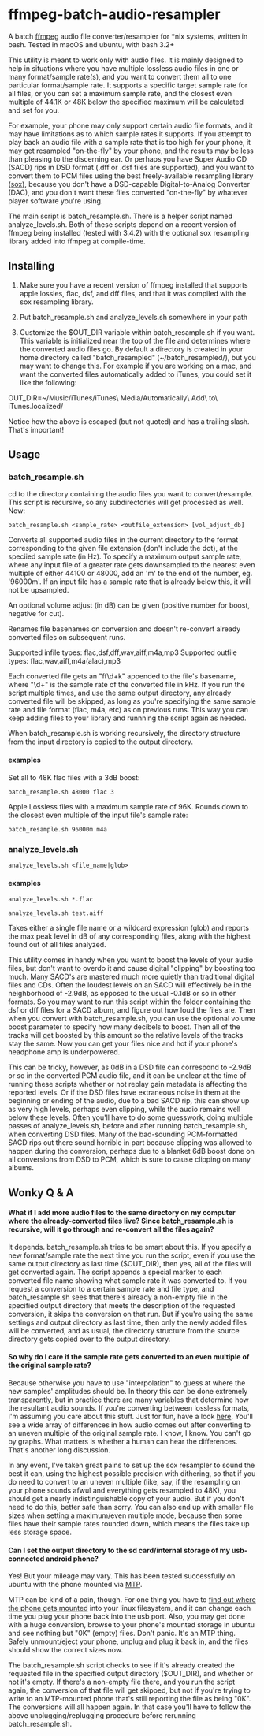 # ffmpeg-batch-audio-resampler
A batch [ffmpeg](http://ffmpeg.org) audio file converter/resampler for *nix systems, written in bash. Tested in macOS and ubuntu, with bash 3.2+

This utility is meant to work only with audio files. It is mainly designed to help in situations where you have multiple lossless audio files in one or many format/sample rate(s), and you want to convert them all to one particular format/sample rate. It supports a specific target sample rate for all files, or you can set a maximum sample rate, and the closest even multiple of 44.1K or 48K below the specified maximum will be calculated and set for you.

For example, your phone may only support certain audio file formats, and it may have limitations as to which sample rates it supports. If you attempt to play back an audio file with a sample rate that is too high for your phone, it may get resampled "on-the-fly" by your phone, and the results may be less than pleasing to the discerning ear. Or perhaps you have Super Audio CD (SACD) rips in DSD format (.dff or .dsf files are supported), and you want to convert them to PCM files using the best freely-available resampling library ([sox](http://sox.sourceforge.net)), because you don't have a DSD-capable Digital-to-Analog Converter (DAC), and you don't want these files converted "on-the-fly" by whatever player software you're using.

The main script is batch_resample.sh. There is a helper script named analyze_levels.sh. Both of these scripts depend on a recent version of ffmpeg being installed (tested with 3.4.2) with the optional sox resampling library added into ffmpeg at compile-time.

## Installing
1. Make sure you have a recent version of ffmpeg installed that supports apple lossles, flac, dsf, and dff files, and that it was compiled with the sox resampling library.

2. Put batch_resample.sh and analyze_levels.sh somewhere in your path

3. Customize the $OUT_DIR variable within batch_resample.sh if you want. This variable is initialized near the top of the file and determines where the converted audio files go. By default a directory is created in your home directory called "batch_resampled" (~/batch_resampled/), but you may want to change this. For example if you are working on a mac, and want the converted files automatically added to iTunes, you could set it like the following:

OUT_DIR=~/Music/iTunes/iTunes\ Media/Automatically\ Add\ to\ iTunes.localized/

Notice how the above is escaped (but not quoted) and has a trailing slash. That's important!

## Usage
### batch_resample.sh

cd to the directory containing the audio files you want to convert/resample. This script is recursive, so any subdirectories will get processed as well. Now:


```batch_resample.sh <sample_rate> <outfile_extension> [vol_adjust_db]```

Converts all supported audio files in the current directory to the format corresponding
to the given file extension (don't include the dot), at the speciied sample rate (in Hz).
To specify a maximum output sample rate, where any input file of a greater rate gets downsampled
to the nearest even multiple of either 44100 or 48000, add an 'm' to the end of the number,
eg. '96000m'. If an input file has a sample rate that is already below this, it will not be upsampled.

An optional volume adjust (in dB) can be given (positive number for boost,
negative for cut).

Renames file basenames on conversion and doesn't re-convert already
converted files on subsequent runs.

Supported infile types: flac,dsf,dff,wav,aiff,m4a,mp3
Supported outfile types: flac,wav,aiff,m4a(alac),mp3

Each converted file gets an "ff\d+k" appended to the file's basename, where "\d+" is the sample rate of the converted file in kHz. If you run the script multiple times, and use the same output directory, any already converted file will be skipped, as long as you're specifying the same sample rate and file format (flac, m4a, etc) as on previous runs. This way you can keep adding files to your library and runnning the script again as needed.

When batch_resample.sh is working recursively, the directory structure from the input directory is copied to the output directory.

#### examples

Set all to 48K flac files with a 3dB boost:


```batch_resample.sh 48000 flac 3```

Apple Lossless files with a maximum sample rate of 96K. Rounds down to the closest even multiple of the input file's sample rate:


```batch_resample.sh 96000m m4a```

### analyze_levels.sh 

```analyze_levels.sh <file_name|glob>```

#### examples

```analyze_levels.sh *.flac```

```analyze_levels.sh test.aiff```

Takes either a single file name or a wildcard expression (glob)
and reports the max peak level in dB of any corresponding files,
along with the highest found out of all files analyzed.

This utility comes in handy when you want to boost the levels of your audio files, but don't want to overdo it and cause digital "clipping" by boosting too much. Many SACD's are mastered much more quietly than traditional digital files and CDs. Often the loudest levels on an SACD will effectively be in the neighborhood of -2.9dB, as opposed to the usual -0.1dB or so in other formats. So you may want to run this script within the folder containing the dsf or dff files for a SACD album, and figure out how loud the files are. Then when you convert with batch_resample.sh, you can use the optional volume boost parameter to specify how many decibels to boost. Then all of the tracks will get boosted by this amount so the relative levels of the tracks stay the same. Now you can get your files nice and hot if your phone's headphone amp is underpowered.

This can be tricky, however, as 0dB in a DSD file can correspond to -2.9dB or so in the converted PCM audio file, and it can be unclear at the time of running these scripts whether or not replay gain metadata is affecting the reported levels. Or if the DSD files have extraneous noise in them at the beginning or ending of the audio, due to a bad SACD rip, this can show up as very high levels, perhaps even clipping, while the audio remains well below these levels. Often you'll have to do some guesswork, doing multiple passes of analyze_levels.sh, before and after running batch_resample.sh, when converting DSD files. Many of the bad-sounding PCM-formatted SACD rips out there sound horrible in part because clipping was allowed to happen during the conversion, perhaps due to a blanket 6dB boost done on all conversions from DSD to PCM, which is sure to cause clipping on many albums.

## Wonky Q & A
#### What if I add more audio files to the same directory on my computer where the already-converted files live? Since batch_resample.sh is recursive, will it go through and re-convert all the files again?
It depends. batch_resample.sh tries to be smart about this. If you specify a new format/sample rate the next time you run the script, even if you use the same output directory as last time ($OUT_DIR), then yes, all of the files will get converted again. The script appends a special marker to each converted file name showing what sample rate it was converted to. If you request a conversion to a certain sample rate and file type, and batch_resample.sh sees that there's already a non-empty file in the specified output directory that meets the description of the requested conversion, it skips the conversion on that run. But if you're using the same settings and output directory as last time, then only the newly added files will be converted, and as usual, the directory structure from the source directory gets copied over to the output directory.

#### So why do I care if the sample rate gets converted to an even multiple of the original sample rate?
Because otherwise you have to use "interpolation" to guess at where the new samples' amplitudes should be. In theory this can be done extremely transparently, but in practice there are many variables that determine how the resultant audio sounds. If you're converting between lossless formats, I'm assuming you care about this stuff. Just for fun, have a look [here](http://src.infinitewave.ca). You'll see a wide array of differences in how audio comes out after converting to an uneven multiple of the original sample rate. I know, I know. You can't go by graphs. What matters is whether a human can hear the differences. That's another long discussion.

In any event, I've taken great pains to set up the sox resampler to sound the best it can, using the highest possible precision with dithering, so that if you do need to convert to an uneven multiple (like, say, if the resampling on your phone sounds afwul and everything gets resampled to 48K), you should get a nearly indistinguishable copy of your audio. But if you don't need to do this, better safe than sorry. You can also end up with smaller file sizes when setting a maximum/even multiple mode, because then some files have their sample rates rounded down, which means the files take up less storage space.

#### Can I set the output directory to the sd card/internal storage of my usb-connected android phone?
Yes! But your mileage may vary. This has been tested successfully on ubuntu with the phone mounted via [MTP](https://en.wikipedia.org/wiki/Media_Transfer_Protocol).

MTP can be kind of a pain, though. For one thing you have to [find out where the phone gets mounted](https://askubuntu.com/a/342549) into your linux filesystem, and it can change each time you plug your phone back into the usb port. Also, you may get done with a huge conversion, browse to your phone's mounted storage in ubuntu and see nothing but "0K" (empty) files. Don't panic. It's an MTP thing. Safely unmount/eject your phone, unplug and plug it back in, and the files should show the correct sizes now.

The batch_resample.sh script checks to see if it's already created the requested file in the specified output directory ($OUT_DIR), and whether or not it's empty. If there's a non-empty file there, and you run the script again, the conversion of that file will get skipped, but not if you're trying to write to an MTP-mounted phone that's still reporting the file as being "0K". The conversions will all happen again. In that case you'll have to follow the above unplugging/replugging procedure before rerunning batch_resample.sh.

